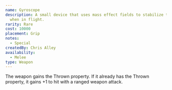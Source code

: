 ```yaml
---
name: Gyroscope
description: A small device that uses mass effect fields to stabilize the weapon
  when in flight.
rarity: Rare
cost: 10000
placement: Grip
notes:
  - Special
createdBy: Chris Alley
availability:
  - Melee
type: Weapon
---
```

The weapon gains the Thrown property. If it already has the Thrown property, it gains +1 to hit with a ranged weapon attack.
